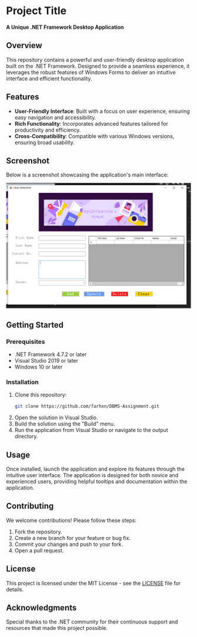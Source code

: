# Project Title

**A Unique .NET Framework Desktop Application**

## Overview

This repository contains a powerful and user-friendly desktop application built on the .NET Framework. Designed to provide a seamless experience, it leverages the robust features of Windows Forms to deliver an intuitive interface and efficient functionality.

## Features

- **User-Friendly Interface**: Built with a focus on user experience, ensuring easy navigation and accessibility.
- **Rich Functionality**: Incorporates advanced features tailored for productivity and efficiency.
- **Cross-Compatibility**: Compatible with various Windows versions, ensuring broad usability.

## Screenshot

Below is a screenshot showcasing the application's main interface:

<div align="center">
  <img src="screenshot/pic1.png" alt="Application Screenshot" width="600"/>
</div>

## Getting Started

### Prerequisites

- .NET Framework 4.7.2 or later
- Visual Studio 2019 or later
- Windows 10 or later

### Installation

1. Clone this repository:
   ```bash
   git clone https://github.com/farhxn/DBMS-Assignment.git
   ```
2. Open the solution in Visual Studio.
3. Build the solution using the "Build" menu.
4. Run the application from Visual Studio or navigate to the output directory.

## Usage

Once installed, launch the application and explore its features through the intuitive user interface. The application is designed for both novice and experienced users, providing helpful tooltips and documentation within the application.

## Contributing

We welcome contributions! Please follow these steps:

1. Fork the repository.
2. Create a new branch for your feature or bug fix.
3. Commit your changes and push to your fork.
4. Open a pull request.

## License

This project is licensed under the MIT License - see the [LICENSE](LICENSE) file for details.

## Acknowledgments

Special thanks to the .NET community for their continuous support and resources that made this project possible.
